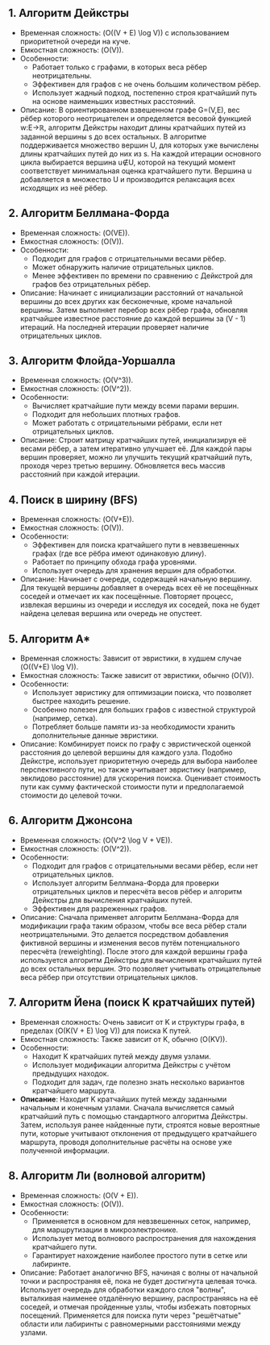 

## 1. Алгоритм Дейкстры
- Временная сложность: \(O((V + E) \log V)\) с использованием приоритетной очереди на куче.
- Емкостная сложность: \(O(V)\).
- Особенности:
  - Работает только с графами, в которых веса рёбер неотрицательны.
  - Эффективен для графов с не очень большим количеством рёбер.
  - Использует жадный подход, постепенно строя кратчайший путь на основе наименьших известных расстояний.
- Описание: В ориентированном взвешенном графе G=(V,E), вес рёбер которого неотрицателен и определяется весовой функцией w:E→ℝ, алгоритм Дейкстры находит длины кратчайших путей из заданной вершины s до всех остальных. В алгоритме поддерживается множество вершин U, для которых уже вычислены длины кратчайших путей до них из s. На каждой итерации основного цикла выбирается вершина u∉U, которой на текущий момент соответствует минимальная оценка кратчайшего пути. Вершина u добавляется в множество U и производится релаксация всех исходящих из неё рёбер.

## 2. Алгоритм Беллмана-Форда
- Временная сложность: \(O(VE)\).
- Емкостная сложность: \(O(V)\).
- Особенности:
  - Подходит для графов с отрицательными весами рёбер.
  - Может обнаружить наличие отрицательных циклов.
  - Менее эффективен по времени по сравнению с Дейкстрой для графов без отрицательных рёбер.
- Описание: Начинает с инициализации расстояний от начальной вершины до всех других как бесконечные, кроме начальной вершины. Затем выполняет перебор всех рёбер графа, обновляя кратчайшее известное расстояние до каждой вершины за \(V - 1\) итераций. На последней итерации проверяет наличие отрицательных циклов.

## 3. Алгоритм Флойда-Уоршалла
- Временная сложность: \(O(V^3)\).
- Емкостная сложность: \(O(V^2)\).
- Особенности:
  - Вычисляет кратчайшие пути между всеми парами вершин.
  - Подходит для небольших плотных графов.
  - Может работать с отрицательными рёбрами, если нет отрицательных циклов.
- Описание: Строит матрицу кратчайших путей, инициализируя её весами рёбер, а затем итеративно улучшает её. Для каждой пары вершин проверяет, можно ли улучшить текущий кратчайший путь, проходя через третью вершину. Обновляется весь массив расстояний при каждой итерации.

## 4. Поиск в ширину (BFS)
- Временная сложность: \(O(V+E)\).
- Емкостная сложность: \(O(V)\).
- Особенности:
  - Эффективен для поиска кратчайшего пути в невзвешенных графах (где все рёбра имеют одинаковую длину).
  - Работает по принципу обхода графа уровнями.
  - Использует очередь для хранения вершин для обработки.
- Описание: Начинает с очереди, содержащей начальную вершину. Для текущей вершины добавляет в очередь всех её не посещённых соседей и отмечает их как посещённые. Повторяет процесс, извлекая вершины из очереди и исследуя их соседей, пока не будет найдена целевая вершина или очередь не опустеет.

## 5. Алгоритм A\*
- Временная сложность: Зависит от эвристики, в худшем случае \(O((V+E) \log V)\).
- Емкостная сложность: Также зависит от эвристики, обычно \(O(V)\).
- Особенности:
  - Использует эвристику для оптимизации поиска, что позволяет быстрее находить решение.
  - Особенно полезен для больших графов с известной структурой (например, сетка).
  - Потребляет больше памяти из-за необходимости хранить дополнительные данные эвристики.
- Описание: Комбинирует поиск по графу с эвристической оценкой расстояния до целевой вершины для каждого узла. Подобно Дейкстре, использует приоритетную очередь для выбора наиболее перспективного пути, но также учитывает эвристику (например, эвклидово расстояние) для ускорения поиска. Оценивает стоимость пути как сумму фактической стоимости пути и предполагаемой стоимости до целевой точки.

## 6. Алгоритм Джонсона
- Временная сложность: \(O(V^2 \log V + VE)\).
- Емкостная сложность: \(O(V^2)\).
- Особенности:
  - Подходит для графов с отрицательными весами рёбер, если нет отрицательных циклов.
  - Использует алгоритм Беллмана-Форда для проверки отрицательных циклов и пересчёта весов рёбер и алгоритм Дейкстры для вычисления кратчайших путей.
  - Эффективен для разреженных графов.
- Описание: Сначала применяет алгоритм Беллмана-Форда для модификации графа таким образом, чтобы все веса рёбер стали неотрицательными. Это делается посредством добавления фиктивной вершины и изменения весов путём потенциального пересчёта (reweighting). После этого для каждой вершины графа используется алгоритм Дейкстры для вычисления кратчайших путей до всех остальных вершин. Это позволяет учитывать отрицательные веса рёбер при отсутствии отрицательных циклов.

## 7. Алгоритм Йена (поиск K кратчайших путей)
- Временная сложность: Очень зависит от K и структуры графа, в пределах \(O(K(V + E) \log V)\) для поиска K путей.
- Емкостная сложность: Также зависит от K, обычно \(O(KV)\).
- Особенности:
  - Находит K кратчайших путей между двумя узлами.
  - Использует модификации алгоритма Дейкстры с учётом предыдущих находок.
  - Подходит для задач, где полезно знать несколько вариантов кратчайшего маршрута.
- **Описание**: Находит K кратчайших путей между заданными начальным и конечным узлами. Сначала вычисляется самый кратчайший путь с помощью стандартного алгоритма Дейкстры. Затем, используя ранее найденные пути, строятся новые вероятные пути, которые учитывают отклонения от предыдущего кратчайшего маршрута, проводя дополнительные расчёты на основе уже полученной информации.
  
## 8. Алгоритм Ли (волновой алгоритм)
- Временная сложность: \(O(V + E)\).
- Емкостная сложность: \(O(V)\).
- Особенности:
  - Применяется в основном для невзвешенных сеток, например, для маршрутизации в микроэлектронике.
  - Использует метод волнового распространения для нахождения кратчайшего пути.
  - Гарантирует нахождение наиболее простого пути в сетке или лабиринте.
- Описание: Работает аналогично BFS, начиная с волны от начальной точки и распространяя её, пока не будет достигнута целевая точка. Использует очередь для обработки каждого слоя "волны", выталкивая наименее отдалённую вершину, распространяясь на её соседей, и отмечая пройденные узлы, чтобы избежать повторных посещений. Применяется для поиска пути через "решётчатые" области или лабиринты с равномерными расстояниями между узлами.

